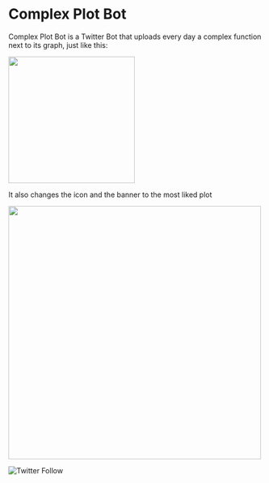# Complex Plot Bot

Complex Plot Bot is a Twitter Bot that uploads every day a complex function next to its graph, just like this:

<img src="https://pbs.twimg.com/media/FbbsdWcWQAcNRz4?format=jpg&name=4096x4096" width="250">

It also changes the icon and the banner to the most liked plot

<img src="https://pbs.twimg.com/profile_banners/1408572809215942663/1661888014/1500x500" width="500">

![Twitter Follow](https://img.shields.io/twitter/follow/complexplot?style=social)

